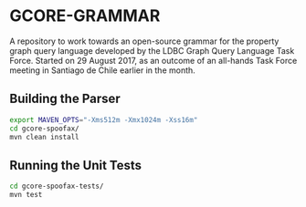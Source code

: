# GCORE-GRAMMAR

A repository to work towards an open-source grammar for the property graph query language developed by the LDBC Graph Query Language Task Force.  Started on 29 August 2017, as an outcome of an all-hands Task Force meeting in Santiago de Chile earlier in the month.

## Building the Parser

```bash
export MAVEN_OPTS="-Xms512m -Xmx1024m -Xss16m"
cd gcore-spoofax/
mvn clean install
```

## Running the Unit Tests

```bash
cd gcore-spoofax-tests/
mvn test
```
